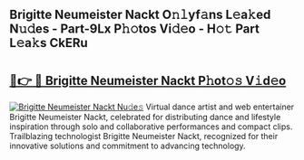 ## Brigitte Neumeister Nackt O𝚗𝚕yf𝚊ns L𝚎a𝚔ed N𝚞𝚍es - Part-9Lx P𝚑𝚘tos Vi𝚍𝚎o - H𝚘𝚝 Part L𝚎a𝚔s CkERu

# <h2><a href="http://kf351a.oniu.top/?m=Brigitte+Neumeister+Nackt">🔗👉 🔴 Brigitte Neumeister Nackt P𝚑ot𝚘𝚜 V𝚒d𝚎o</a></h2>

[![Brigitte Neumeister Nackt Nu𝚍e𝚜](https://i.imgur.com/0qMVB7G.gif)](http://kf351a.oniu.top/?m=Brigitte+Neumeister+Nackt)
Virtual dance artist and web entertainer Brigitte Neumeister Nackt, celebrated for distributing dance and lifestyle inspiration through solo and collaborative performances and compact clips. Trailblazing technologist Brigitte Neumeister Nackt, recognized for their innovative solutions and commitment to advancing technology.  
